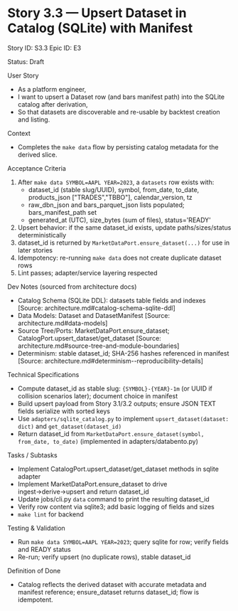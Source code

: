 # Story 3.3 — Upsert Dataset in Catalog (SQLite) with Manifest
Story ID: S3.3
Epic ID: E3



Status: Draft

User Story
- As a platform engineer,
- I want to upsert a Dataset row (and bars manifest path) into the SQLite catalog after derivation,
- So that datasets are discoverable and re-usable by backtest creation and listing.

Context
- Completes the `make data` flow by persisting catalog metadata for the derived slice.

Acceptance Criteria
1) After `make data SYMBOL=AAPL YEAR=2023`, a `datasets` row exists with:
   - dataset_id (stable slug/UUID), symbol, from_date, to_date, products_json ["TRADES","TBBO"], calendar_version, tz
   - raw_dbn_json and bars_parquet_json lists populated; bars_manifest_path set
   - generated_at (UTC), size_bytes (sum of files), status='READY'
2) Upsert behavior: if the same dataset_id exists, update paths/sizes/status deterministically
3) dataset_id is returned by `MarketDataPort.ensure_dataset(...)` for use in later stories
4) Idempotency: re-running `make data` does not create duplicate dataset rows
5) Lint passes; adapter/service layering respected

Dev Notes (sourced from architecture docs)
- Catalog Schema (SQLite DDL): datasets table fields and indexes [Source: architecture.md#catalog-schema-sqlite-ddl]
- Data Models: Dataset and DatasetManifest [Source: architecture.md#data-models]
- Source Tree/Ports: MarketDataPort.ensure_dataset; CatalogPort.upsert_dataset/get_dataset [Source: architecture.md#source-tree-and-module-boundaries]
- Determinism: stable dataset_id; SHA-256 hashes referenced in manifest [Source: architecture.md#determinism--reproducibility-details]

Technical Specifications
- Compute dataset_id as stable slug: `{SYMBOL}-{YEAR}-1m` (or UUID if collision scenarios later); document choice in manifest
- Build upsert payload from Story 3.1/3.2 outputs; ensure JSON TEXT fields serialize with sorted keys
- Use `adapters/sqlite_catalog.py` to implement `upsert_dataset(dataset: dict)` and `get_dataset(dataset_id)`
- Return dataset_id from `MarketDataPort.ensure_dataset(symbol, from_date, to_date)` (implemented in adapters/databento.py)

Tasks / Subtasks
- Implement CatalogPort.upsert_dataset/get_dataset methods in sqlite adapter
- Implement MarketDataPort.ensure_dataset to drive ingest→derive→upsert and return dataset_id
- Update jobs/cli.py `data` command to print the resulting dataset_id
- Verify row content via sqlite3; add basic logging of fields and sizes
- `make lint` for backend

Testing & Validation
- Run `make data SYMBOL=AAPL YEAR=2023`; query sqlite for row; verify fields and READY status
- Re-run; verify upsert (no duplicate rows), stable dataset_id

Definition of Done
- Catalog reflects the derived dataset with accurate metadata and manifest reference; ensure_dataset returns dataset_id; flow is idempotent.
